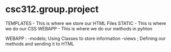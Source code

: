 # csc312.group.project

TEMPLATES - This is where we store our HTML Files
STATIC - This is where we do our CSS
WEBAPP - This is where we do our methods in pyhton

WEBAPP :
-models; Using Classes to store information
-views ; Defining our methods and sending it to HTML

